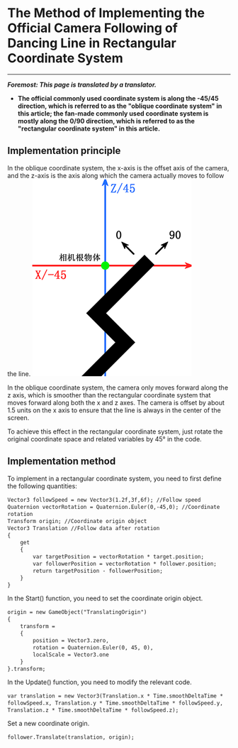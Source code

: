 # The Method of Implementing the Official Camera Following of Dancing Line in Rectangular Coordinate System
*****
***Foremost: This page is translated by a translator.***

* **The official commonly used coordinate system is along the -45/45 direction, which is referred to 
as the "oblique coordinate system" in this article; the fan-made commonly used coordinate system is 
mostly along the 0/90 direction, which is referred to as the "rectangular coordinate system" in this 
article.**

## Implementation principle
In the oblique coordinate system, the x-axis is the offset axis of the camera, and the z-axis is the axis along which 
the camera actually moves to follow the line.
![follow1](img/follow1.png)

In the oblique coordinate system, the camera only moves forward along the z axis, which is smoother than the rectangular 
coordinate system that moves forward along both the x and z axes. The camera is offset by about 1.5 
units on the x axis to ensure that the line is always in the center of the screen.

To achieve this effect in the rectangular coordinate system, just rotate the original coordinate space 
and related variables by 45° in the code.

## Implementation method
To implement in a rectangular coordinate system, you need to first define the following quantities:
```
Vector3 followSpeed = new Vector3(1.2f,3f,6f); //Follow speed
Quaternion vectorRotation = Quaternion.Euler(0,-45,0); //Coordinate rotation
Transform origin; //Coordinate origin object
Vector3 Translation //Follow data after rotation
{
    get
    {
        var targetPosition = vectorRotation * target.position;
        var followerPosition = vectorRotation * follower.position;
        return targetPosition - followerPosition;
    }
}
```
In the Start() function, you need to set the coordinate origin object.
```
origin = new GameObject("TranslatingOrigin")
{
    transform =
    {
        position = Vector3.zero,
        rotation = Quaternion.Euler(0, 45, 0),
        localScale = Vector3.one
    }
}.transform;
```
In the Update() function, you need to modify the relevant code.
```
var translation = new Vector3(Translation.x * Time.smoothDeltaTime * followSpeed.x, Translation.y * Time.smoothDeltaTime * followSpeed.y, Translation.z * Time.smoothDeltaTime * followSpeed.z);
```
Set a new coordinate origin.
```
follower.Translate(translation, origin);
```